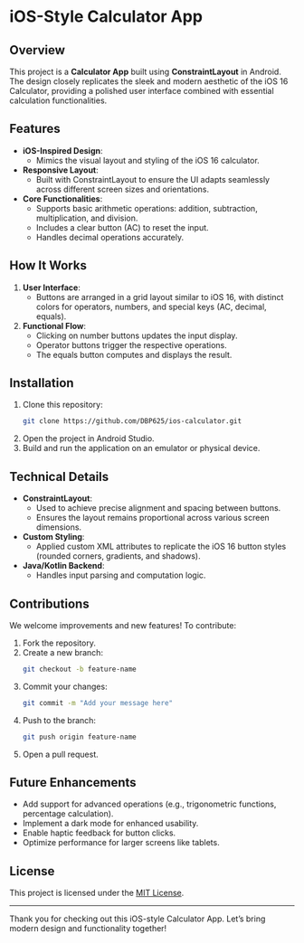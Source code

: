 # iOS-Style Calculator App

## Overview
This project is a **Calculator App** built using **ConstraintLayout** in Android. The design closely replicates the sleek and modern aesthetic of the iOS 16 Calculator, providing a polished user interface combined with essential calculation functionalities.

## Features
- **iOS-Inspired Design**:
  - Mimics the visual layout and styling of the iOS 16 calculator.
- **Responsive Layout**:
  - Built with ConstraintLayout to ensure the UI adapts seamlessly across different screen sizes and orientations.
- **Core Functionalities**:
  - Supports basic arithmetic operations: addition, subtraction, multiplication, and division.
  - Includes a clear button (AC) to reset the input.
  - Handles decimal operations accurately.

## How It Works
1. **User Interface**:
   - Buttons are arranged in a grid layout similar to iOS 16, with distinct colors for operators, numbers, and special keys (AC, decimal, equals).
2. **Functional Flow**:
   - Clicking on number buttons updates the input display.
   - Operator buttons trigger the respective operations.
   - The equals button computes and displays the result.

## Installation
1. Clone this repository:
   ```bash
   git clone https://github.com/DBP625/ios-calculator.git
   ```
2. Open the project in Android Studio.
3. Build and run the application on an emulator or physical device.

## Technical Details
- **ConstraintLayout**:
  - Used to achieve precise alignment and spacing between buttons.
  - Ensures the layout remains proportional across various screen dimensions.
- **Custom Styling**:
  - Applied custom XML attributes to replicate the iOS 16 button styles (rounded corners, gradients, and shadows).
- **Java/Kotlin Backend**:
  - Handles input parsing and computation logic.

## Contributions
We welcome improvements and new features! To contribute:
1. Fork the repository.
2. Create a new branch:
   ```bash
   git checkout -b feature-name
   ```
3. Commit your changes:
   ```bash
   git commit -m "Add your message here"
   ```
4. Push to the branch:
   ```bash
   git push origin feature-name
   ```
5. Open a pull request.

## Future Enhancements
- Add support for advanced operations (e.g., trigonometric functions, percentage calculation).
- Implement a dark mode for enhanced usability.
- Enable haptic feedback for button clicks.
- Optimize performance for larger screens like tablets.

## License
This project is licensed under the [MIT License](LICENSE).



---
Thank you for checking out this iOS-style Calculator App. Let’s bring modern design and functionality together!
